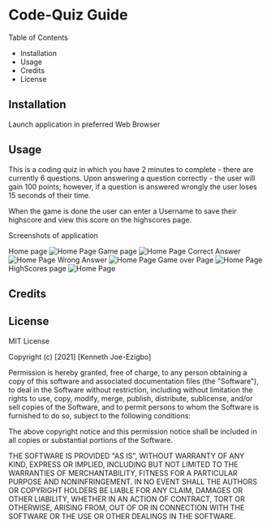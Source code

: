# Code-Quiz Guide

Table of Contents 
- Installation 
- Usage 
- Credits 
- License 

## Installation 

Launch application in preferred Web Browser 


## Usage 

This is a coding quiz in which you have 2 minutes to complete - there are currently 6 questions. Upon answering a question correctly - the user will gain 100 points; however, if a question is answered wrongly the user loses 15 seconds of their time. 

When the game is done the user can enter a Username to save their highscore and view this score on the highscores page. 

Screenshots of application 

Home page 
![Home Page](Assets/images/2021-01-15(1).png)
Game page
![Home Page](Assets/images/2021-01-15(2).png)
Correct Answer
![Home Page](Assets/images/2021-01-15(3).png)
Wrong Answer
![Home Page](Assets/images/2021-01-15(4).png)
Game over Page
![Home Page](Assets/images/2021-01-15(5).png)
HighScores page 
![Home Page](Assets/images/2021-01-15(7).png)

## Credits 

## License 
MIT License

Copyright (c) [2021] [Kenneth Joe-Ezigbo]

Permission is hereby granted, free of charge, to any person obtaining a copy
of this software and associated documentation files (the "Software"), to deal
in the Software without restriction, including without limitation the rights
to use, copy, modify, merge, publish, distribute, sublicense, and/or sell
copies of the Software, and to permit persons to whom the Software is
furnished to do so, subject to the following conditions:

The above copyright notice and this permission notice shall be included in all
copies or substantial portions of the Software.

THE SOFTWARE IS PROVIDED "AS IS", WITHOUT WARRANTY OF ANY KIND, EXPRESS OR
IMPLIED, INCLUDING BUT NOT LIMITED TO THE WARRANTIES OF MERCHANTABILITY,
FITNESS FOR A PARTICULAR PURPOSE AND NONINFRINGEMENT. IN NO EVENT SHALL THE
AUTHORS OR COPYRIGHT HOLDERS BE LIABLE FOR ANY CLAIM, DAMAGES OR OTHER
LIABILITY, WHETHER IN AN ACTION OF CONTRACT, TORT OR OTHERWISE, ARISING FROM,
OUT OF OR IN CONNECTION WITH THE SOFTWARE OR THE USE OR OTHER DEALINGS IN THE
SOFTWARE.